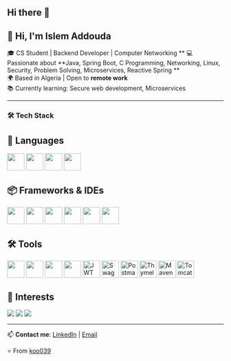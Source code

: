 ## Hi there 👋

<!--
**koo039/koo039** is a ✨ _special_ ✨ repository because its `README.md` (this file) appears on your GitHub profile.

Here are some ideas to get you started:

- 🔭 I’m currently working on ...
- 🌱 I’m currently learning ...
- 👯 I’m looking to collaborate on ...
- 🤔 I’m looking for help with ...
- 💬 Ask me about ...
- 📫 How to reach me: ...
- 😄 Pronouns: ...
- ⚡ Fun fact: .

-->
## 👋 Hi, I'm Islem Addouda

🎓 CS Student | Backend Developer | Computer Networking **
💻 Passionate about **Java, Spring Boot, C Programming, Networking, Linux, Security, Problem Solving, Microservices, Reactive Spring **  
🌍 Based in Algeria | Open to **remote work**  
📚 Currently learning: Secure web development, Microservices

---

### 🛠️ Tech Stack

## 📝 Languages
<p>
  <img src="https://cdn.jsdelivr.net/gh/devicons/devicon/icons/java/java-original.svg" width="40" height="40"/> 
  <img src="https://cdn.jsdelivr.net/gh/devicons/devicon/icons/c/c-original.svg" width="40" height="40"/>
  <img src="https://cdn.jsdelivr.net/gh/devicons/devicon/icons/python/python-original.svg" width="40" height="40"/>
  <img src="https://cdn.jsdelivr.net/gh/devicons/devicon/icons/mysql/mysql-original.svg" width="40" height="40"/>
</p>

## 📦 Frameworks & IDEs
<p>
  <img src="https://cdn.jsdelivr.net/gh/devicons/devicon/icons/spring/spring-original.svg" width="40" height="40"/>
  <img src="https://cdn.jsdelivr.net/gh/devicons/devicon/icons/hibernate/hibernate-original.svg" width="40" height="40"/>
  <img src="https://cdn.jsdelivr.net/gh/devicons/devicon/icons/intellij/intellij-original.svg" width="40" height="40"/>
  <img src="https://cdn.jsdelivr.net/gh/devicons/devicon/icons/vscode/vscode-original.svg" width="40" height="40"/>
  <img src="https://cdn.jsdelivr.net/gh/devicons/devicon/icons/docker/docker-original.svg" width="40" height="40"/>
  <img src="https://cdn.jsdelivr.net/gh/devicons/devicon/icons/linux/linux-original.svg" width="40" height="40"/>
</p>

## 🛠 Tools
<p>
  <img src="https://cdn.jsdelivr.net/gh/devicons/devicon/icons/git/git-original.svg" width="40" height="40"/>
  <img src="https://cdn.jsdelivr.net/gh/devicons/devicon/icons/docker/docker-original.svg" width="40" height="40"/>
  <img src="https://cdn.jsdelivr.net/gh/devicons/devicon/icons/intellij/intellij-original.svg" width="40" height="40"/>
  <img src="https://cdn.jsdelivr.net/gh/devicons/devicon/icons/linux/linux-original.svg" width="40" height="40"/>
  <img src="https://www.svgrepo.com/show/306280/jsonwebtokens.svg" width="40" height="40" alt="JWT"/>
  <img src="https://www.svgrepo.com/show/342276/swagger.svg" width="40" height="40" alt="Swagger"/>
  <img src="https://www.svgrepo.com/show/354202/postman-icon.svg" width="40" height="40" alt="Postman"/>
  <img src="https://icons.iconarchive.com/icons/simpleicons-team/simple/128/thymeleaf-icon.png" width="40" height="40" alt="Thymeleaf"/>
  <img src="https://cdn.jsdelivr.net/gh/devicons/devicon/icons/maven/maven-original.svg" width="40" height="40" alt="Maven"/>
  <img src="https://cdn.jsdelivr.net/gh/devicons/devicon/icons/tomcat/tomcat-original.svg" width="40" height="40" alt="Tomcat"/>
</p>

## 🌱 Interests
<p>
  <img src="https://img.shields.io/badge/Cybersecurity-%23000000.svg?style=for-the-badge&logo=protonmail&logoColor=white"/>
  <img src="https://img.shields.io/badge/Backend_Development-%23007ACC.svg?style=for-the-badge&logo=java&logoColor=white"/>
  <img src="https://img.shields.io/badge/Open_Source-%23F1502F.svg?style=for-the-badge&logo=github&logoColor=white"/>
</p>


---

📫 **Contact me**: [LinkedIn]([https://linkedin.com](https://www.linkedin.com/in/islem-addouda-180488268/)) | [Email](idouda34@gmail.com)

⭐️ From [koo039](https://github.com/koo039)

